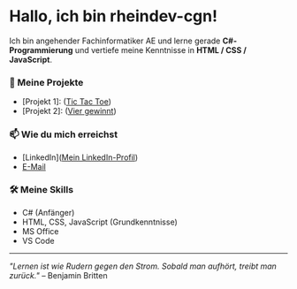 # Hallo, ich bin rheindev-cgn!

Ich bin angehender Fachinformatiker AE und lerne gerade **C#-Programmierung** und vertiefe meine Kenntnisse in **HTML / CSS / JavaScript**.

### 🔧 Meine Projekte
- [Projekt 1]: ([Tic Tac Toe](https://rheindev-cgn.github.io/tictactoe/))
- [Projekt 2]: ([Vier gewinnt](https://rheindev-cgn.github.io/viergewinnt/))

### 📫 Wie du mich erreichst
- [LinkedIn]([Mein LinkedIn-Profil](https://www.linkedin.com/in/michael-overath-a9b9bb382/))
- [E-Mail](mailto:deine-email@example.com)

### 🛠️ Meine Skills
- C# (Anfänger)
- HTML, CSS, JavaScript (Grundkenntnisse)
- MS Office
- VS Code

---
 *"Lernen ist wie Rudern gegen den Strom. Sobald man aufhört, treibt man zurück."* – Benjamin Britten
